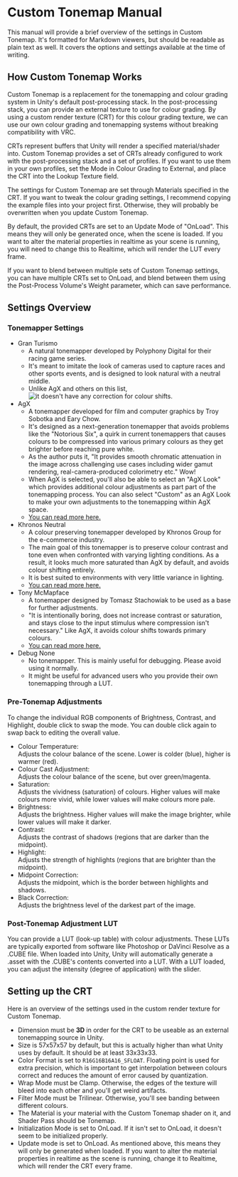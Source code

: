 # Custom Tonemap Manual
This manual will provide a brief overview of the settings in Custom Tonemap. It's formatted for Markdown viewers, but should be readable as plain text as well. It covers the options and settings available at the time of writing.

## How Custom Tonemap Works
Custom Tonemap is a replacement for the tonemapping and colour grading system in Unity's default post-processing stack. In the post-processing stack, you can provide an external texture to use for colour grading. By using a custom render texture (CRT) for this colour grading texture, we can use our own colour grading and tonemapping systems without breaking compatibility with VRC. 

CRTs represent buffers that Unity will render a specified material/shader into. Custom Tonemap provides a set of CRTs already configured to work with the post-processing stack and a set of profiles. If you want to use them in your own profiles, set the Mode in Colour Grading to External, and place the CRT into the Lookup Texture field. 

The settings for Custom Tonemap are set through Materials specified in the CRT. If you want to tweak the colour grading settings, I recommend copying the example files into your project first. Otherwise, they will probably be overwritten when you update Custom Tonemap. 

By default, the provided CRTs are set to an Update Mode of "OnLoad". This means they will only be generated once, when the scene is loaded. If you want to alter the material properties in realtime as your scene is running, you will need to change this to Realtime, which will render the LUT every frame. 

If you want to blend between multiple sets of Custom Tonemap settings, you can have multiple CRTs set to OnLoad, and blend  between them using the Post-Process Volume's Weight parameter, which can save performance. 

## Settings Overview
### Tonemapper Settings 
- Gran Turismo
    - A natural tonemapper developed by Polyphony Digital for their racing game series. 
    - It's meant to imitate the look of cameras used to capture races and other sports events, and is designed to look natural with a neutral middle. 
    - Unlike AgX and others on this list, ![it doesn't have any correction for colour shifts. ](https://github.com/user-attachments/assets/be21b79b-132f-4a2f-a37e-47a28cb5c1af)
- AgX
    - A tonemapper developed for film and computer graphics by Troy Sobotka and Eary Chow. 
    - It's designed as a next-generation tonemapper that avoids problems like the "Notorious Six", a quirk in current tonemappers that causes colours to be compressed into various primary colours as they get brighter before reaching pure white. 
    - As the author puts it, "It provides smooth chromatic attenuation in the image across challenging use cases including wider gamut rendering, real-camera-produced colorimetry etc." Wow! 
    - When AgX is selected, you'll also be able to select an "AgX Look" which provides additional colour adjustments as part part of the tonemapping process. You can also select "Custom" as an AgX Look to make your own adjustments to the tonemapping within AgX space. 
    - [You can read more here.](https://github.com/EaryChow/AgX)
- Khronos Neutral
    - A colour preserving tonemapper developed by Khronos Group for the e-commerce industry. 
    - The main goal of this tonemapper is to preserve colour contrast and tone even when confronted with varying lighting conditions. As a result, it looks much more saturated than AgX by default, and avoids colour shifting entirely. 
    - It is best suited to environments with very little variance in lighting. 
    - [You can read more here.](https://modelviewer.dev/examples/tone-mapping)
- Tony McMapface
    - A tonemapper designed by Tomasz Stachowiak to be used as a base for further adjustments. 
    - "It is intentionally boring, does not increase contrast or saturation, and stays close to the input stimulus where compression isn't necessary." Like AgX, it avoids colour shifts towards primary colours.
    - [You can read more here.](https://github.com/h3r2tic/tony-mc-mapface)
- Debug None
    - No tonemapper. This is mainly useful for debugging. Please avoid using it normally. 
    - It might be useful for advanced users who you provide their own tonemapping through a LUT.

### Pre-Tonemap Adjustments
To change the individual RGB components of Brightness, Contrast, and Highlight, double click to swap the mode. You can double click again to swap back to editing the overall value.

- Colour Temperature: <br />Adjusts the colour balance of the scene. Lower is colder (blue), higher is warmer (red). 
- Colour Cast Adjustment: <br />Adjusts the colour balance of the scene, but over green/magenta. 
- Saturation: <br />Adjusts the vividness (saturation) of colours. Higher values will make colours more vivid, while lower values will make colours more pale. 
- Brightness: <br />Adjusts the brightness. Higher values will make the image brighter, while lower values will make it darker.
- Contrast: <br />Adjusts the contrast of shadows (regions that are darker than the midpoint). 
- Highlight: <br />Adjusts the strength of highlights (regions that are brighter than the midpoint).
- Midpoint Correction: <br />Adjusts the midpoint, which is the border between highlights and shadows. 
- Black Correction: <br />Adjusts the brightness level of the darkest part of the image. 

### Post-Tonemap Adjustment LUT
You can provide a LUT (look-up table) with colour adjustments. These LUTs are typically exported from software like Photoshop or DaVinci Resolve as a .CUBE file. When loaded into Unity, Unity will automatically generate a .asset with the .CUBE's contents converted into a LUT. With a LUT loaded, you can adjust the intensity (degree of application) with the slider. 

## Setting up the CRT
Here is an overview of the settings used in the custom render texture for Custom Tonemap. 
- Dimension must be **3D** in order for the CRT to be useable as an external tonemapping source in Unity.
- Size is 57x57x57 by default, but this is actually higher than what Unity uses by default. It should be at least 33x33x33. 
- Color Format is set to `R16G16B16A16_SFLOAT`. Floating point is used for extra precision, which is important to get interpolation between colours correct and reduces the amount of error caused by quantization.
- Wrap Mode must be Clamp. Otherwise, the edges of the texture will bleed into each other and you'll get weird artifacts.
- Filter Mode must be Trilinear. Otherwise, you'll see banding between different colours.
- The Material is your material with the Custom Tonemap shader on it, and Shader Pass should be Tonemap.
- Initialization Mode is set to OnLoad. If it isn't set to OnLoad, it doesn't seem to be initialized properly. 
- Update mode is set to OnLoad. As mentioned above, this means they will only be generated when loaded. If you want to alter the material properties in realtime as the scene is running, change it to Realtime, which will render the CRT every frame. 
